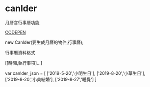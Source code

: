 # canlder
月曆含行事曆功能

[CODEPEN](https://codepen.io/justin000abc/pen/gOYWLEB 'target="_blank"')

new Canlder(要生成月曆的物件,行事曆);

行事曆資料格式

[[時間,執行事項]...]

var canlder_json = [
	['2019-5-20','小明生日'],
	['2019-8-20','小華生日'],
	['2019-8-20','小美結婚'],
	['2019-8-27','睡覺']
]
